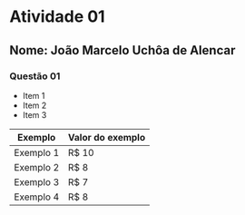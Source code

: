 # Atividade 01

## Nome: João Marcelo Uchôa de Alencar

### Questão 01

* Item 1
* Item 2
* Item 3

Exemplo   | Valor do exemplo
--------- | ------
Exemplo 1 | R$ 10
Exemplo 2 | R$ 8
Exemplo 3 | R$ 7
Exemplo 4 | R$ 8

